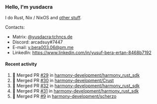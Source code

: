 ### Hello, I'm yusdacra

I do Rust, Nix / NixOS and [other stuff](https://yusdacra.gitlab.io/about).

Contacts:
- Matrix: [@yusdacra:tchncs.de](https://matrix.to/#/@yusdacra:tchncs.de)
- Discord: arcadsuy#7447
- E-mail: y.bera003.06@pm.me
- LinkedIn: https://www.linkedin.com/in/yusuf-bera-ertan-8468b7192

#### Recent activity

<!--START_SECTION:activity-->
1. 🎉 Merged PR [#29](https://github.com/harmony-development/harmony_rust_sdk/pull/29) in [harmony-development/harmony_rust_sdk](https://github.com/harmony-development/harmony_rust_sdk)
2. 🎉 Merged PR [#30](https://github.com/harmony-development/Crust/pull/30) in [harmony-development/Crust](https://github.com/harmony-development/Crust)
3. 🎉 Merged PR [#32](https://github.com/harmony-development/harmony_rust_sdk/pull/32) in [harmony-development/harmony_rust_sdk](https://github.com/harmony-development/harmony_rust_sdk)
4. 🎉 Merged PR [#31](https://github.com/harmony-development/harmony_rust_sdk/pull/31) in [harmony-development/harmony_rust_sdk](https://github.com/harmony-development/harmony_rust_sdk)
5. 🎉 Merged PR [#9](https://github.com/harmony-development/scherzo/pull/9) in [harmony-development/scherzo](https://github.com/harmony-development/scherzo)
<!--END_SECTION:activity-->
